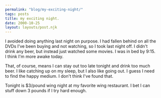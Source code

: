 ```yaml
---
permalink: "blog/my-exciting-night/"
tags: posts
title: my exciting night.
date: 2000-10-25
layout: layouts/post.njk
---
```


I avoided doing anything last night on purpose. I had fallen behind on all the DVDs I've been buying and not watching, so I took last night off. I didn't drink any beer, but instead just watched some movies. I was in bed by 9:15. I think I'm more awake today. 

That, of course, means I can stay out too late tonight and drink too much beer. I like catching up on my sleep, but I also like going out. I guess I need to find the happy medium. I don't think I've found that.

Tonight is $3/pound wing night at my favorite wing restaurant. I bet I can stuff down 3 pounds if I try hard enough.